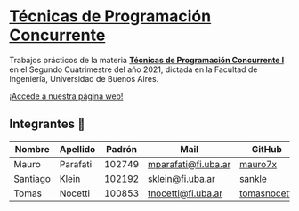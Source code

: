 # [Técnicas de Programación Concurrente](https://mauro7x.github.io/concurrentes/)

Trabajos prácticos de la materia [**Técnicas de Programación Concurrente I**](https://concurrentes-fiuba.github.io) en el Segundo Cuatrimestre del año 2021, dictada en la Facultad de Ingeniería, Universidad de Buenos Aires.

[¡Accede a nuestra página web!](https://mauro7x.github.io/concurrentes/)


## Integrantes :busts_in_silhouette:

| Nombre | Apellido | Padrón | Mail | GitHub |
|--------|----------|--------|------|--------|
| Mauro | Parafati | 102749 | mparafati@fi.uba.ar | [mauro7x](https://github.com/mauro7x) |
| Santiago | Klein | 102192 | sklein@fi.uba.ar | [sankle](https://github.com/sankle) |
| Tomas | Nocetti | 100853 | tnocetti@fi.uba.ar | [tomasnocetti](https://github.com/tomasnocetti) |

